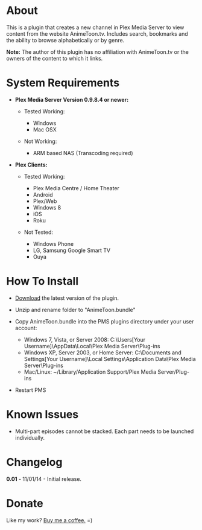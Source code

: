 About
=====

This is a plugin that creates a new channel in Plex Media Server to view content from the website AnimeToon.tv.  Includes search, bookmarks and the ability to browse alphabetically or by genre.

**Note:** The author of this plugin has no affiliation with AnimeToon.tv or the owners of the content to which it links.

System Requirements
===================

- **Plex Media Server Version 0.9.8.4 or newer:**
	
	- Tested Working:
		- Windows
		- Mac OSX
		
	- Not Working:
		- ARM based NAS (Transcoding required)

- **Plex Clients:**

	- Tested Working:
		- Plex Media Centre / Home Theater
		- Android
		- Plex/Web
		- Windows 8
		- iOS
		- Roku
		
	- Not Tested:
		- Windows Phone
		- LG, Samsung Google Smart TV
		- Ouya

How To Install
==============

- [Download](https://github.com/TehCrucible/AnimeToon.bundle/archive/master.zip) the latest version of the plugin.

- Unzip and rename folder to "AnimeToon.bundle"

- Copy AnimeToon.bundle into the PMS plugins directory under your user account:
	- Windows 7, Vista, or Server 2008: C:\Users[Your Username]\AppData\Local\Plex Media Server\Plug-ins
	- Windows XP, Server 2003, or Home Server: C:\Documents and Settings[Your Username]\Local Settings\Application Data\Plex Media Server\Plug-ins
	- Mac/Linux: ~/Library/Application Support/Plex Media Server/Plug-ins

- Restart PMS

Known Issues
============

- Multi-part episodes cannot be stacked. Each part needs to be launched individually.


Changelog
=========

**0.01** - 11/01/14 - Initial release.

Donate
======

Like my work?  [Buy me a coffee.](https://www.paypal.com/cgi-bin/webscr?cmd=_s-xclick&hosted_button_id=JUV2JAVFXY86Q)  =)